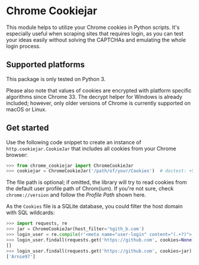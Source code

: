 # Chrome Cookiejar
This module helps to utilize your Chrome cookies in Python scripts.
It's especially useful when scraping sites that requires login,
as you can test your ideas easily without solving the CAPTCHAs and emulating the whole login process.

## Supported platforms
This package is only tested on Python 3.

Please also note that values of cookies are encrypted with platform specific algorithms since Chrome 33.
The decrypt helper for Windows is already included; however, only older versions of Chrome is currently supported on macOS or Linux.

## Get started
Use the following code snippet to create an instance of `http.cookiejar.CookieJar` that includes all cookies from your Chrome browser:

```python
>>> from chrome_cookiejar import ChromeCookieJar
>>> cookiejar = ChromeCookieJar('/path/of/your/Cookies')  # doctest: +SKIP

```

The file path is optional; if omitted, the library will try to read cookies from the default user profile path of Chrom(ium).
If you're not sure, check `chrome://version` and follow the *Profile Path* shown here.

As the `Cookies` file is a SQLite database, you could filter the host domain with SQL wildcards:

```python
>>> import requests, re
>>> jar = ChromeCookieJar(host_filter='%gith_b.com')
>>> login_user = re.compile(r'<meta name="user-login" content="(.+?)">')
>>> login_user.findall(requests.get('https://github.com', cookies=None).text)
[]
>>> login_user.findall(requests.get('https://github.com', cookies=jar).text)
['Arnie97']

```
